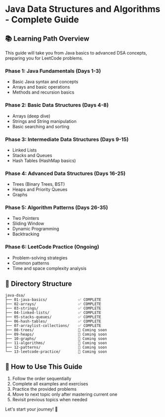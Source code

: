 # Java Data Structures and Algorithms - Complete Guide

## 📚 Learning Path Overview

This guide will take you from Java basics to advanced DSA concepts, preparing you for LeetCode problems.

### Phase 1: Java Fundamentals (Days 1-3)
- Basic Java syntax and concepts
- Arrays and basic operations
- Methods and recursion basics

### Phase 2: Basic Data Structures (Days 4-8)
- Arrays (deep dive)
- Strings and String manipulation
- Basic searching and sorting

### Phase 3: Intermediate Data Structures (Days 9-15)
- Linked Lists
- Stacks and Queues
- Hash Tables (HashMap basics)

### Phase 4: Advanced Data Structures (Days 16-25)
- Trees (Binary Trees, BST)
- Heaps and Priority Queues
- Graphs

### Phase 5: Algorithm Patterns (Days 26-35)
- Two Pointers
- Sliding Window
- Dynamic Programming
- Backtracking

### Phase 6: LeetCode Practice (Ongoing)
- Problem-solving strategies
- Common patterns
- Time and space complexity analysis

## 🎯 Directory Structure
```
java-dsa/
├── 01-java-basics/              ✅ COMPLETE
├── 02-arrays/                   ✅ COMPLETE  
├── 03-strings/                  ✅ COMPLETE
├── 04-linked-lists/             ✅ COMPLETE
├── 05-stacks-queues/            ✅ COMPLETE
├── 06-hash-tables/              ✅ COMPLETE
├── 07-arraylist-collections/    ✅ COMPLETE
├── 08-trees/                    🚧 Coming soon
├── 09-heaps/                    🚧 Coming soon
├── 10-graphs/                   🚧 Coming soon
├── 11-algorithms/               🚧 Coming soon
├── 12-patterns/                 🚧 Coming soon
└── 13-leetcode-practice/        🚧 Coming soon
```

## 📝 How to Use This Guide
1. Follow the order sequentially
2. Complete all examples and exercises
3. Practice the provided problems
4. Move to next topic only after mastering current one
5. Revisit previous topics when needed

Let's start your journey! 🚀